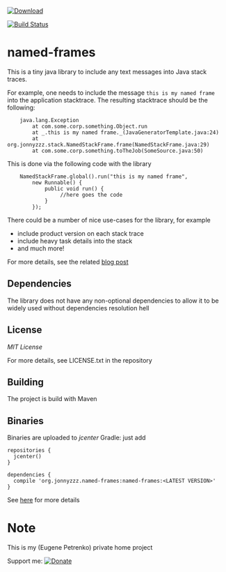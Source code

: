 [ ![Download](https://api.bintray.com/packages/jonnyzzz/maven/named-frames/images/download.svg) ](https://bintray.com/jonnyzzz/maven/named-frames/_latestVersion)

[ ![Build Status](https://travis-ci.org/jonnyzzz/named-java-frames.svg?branch=master)](https://travis-ci.org/jonnyzzz/named-java-frames)

named-frames
============

This is a tiny java library to include any text messages
into Java stack traces.


For example, one needs to include the message ```this is my named frame```
into the application stacktrace. The resulting stacktrace should be the
following:

        java.lang.Exception
        	at com.some.corp.something.Object.run
        	at _.this is my named frame._(JavaGeneratorTemplate.java:24)
        	at org.jonnyzzz.stack.NamedStackFrame.frame(NamedStackFrame.java:29)
        	at com.some.corp.something.toTheJob(SomeSource.java:50)

This is done via the following code with the library

        NamedStackFrame.global().run("this is my named frame",
            new Runnable() {
                public void run() {
                     //here goes the code
                }
            });

There could be a number of nice use-cases for the library, for example

- include product version on each stack trace
- include heavy task details into the stack
- and much more!

For more details, see the related [blog post](http://blog.jonnyzzz.name/2014/04/named-stack-frames-for-jvm.html)


Dependencies
------------

The library does not have any non-optional dependencies to allow it
to be widely used without dependencies resolution hell

License
-------

*MIT License*

For more details, see LICENSE.txt in the repository


Building
--------

The project is build with Maven


Binaries
--------
Binaries are uploaded to *jcenter*
Gradle: just add
```
repositories {
  jcenter()
}

dependencies {
  compile 'org.jonnyzzz.named-frames:named-frames:<LATEST VERSION>'
}
```

See [here](https://bintray.com/jonnyzzz/maven/named-frames) for more details

Note
====
This is my (Eugene Petrenko) private home project

Support me:
[![Donate](https://www.paypalobjects.com/en_US/i/btn/btn_donate_LG.gif)](https://www.paypal.com/cgi-bin/webscr?cmd=_s-xclick&hosted_button_id=AYHRF77JDGPLA)
